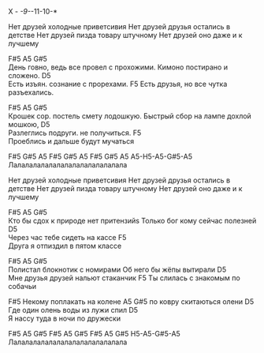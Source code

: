 
X - *-9-*-11-10-*

Нет друзей холодные приветсивия
Нет друзей друзья остались в детстве
Нет друзей пизда товару штучному
Нет друзей оно даже и к лучшему


F#5                             A5 G#5        
День говно, ведь все провел с прохожими.
Кимоно постирано и сложено.
D5              
Есть изъян. сознание с прорехами.
F5
Есть друзья, но все чутка разъехались.

F#5                             A5 G#5     
Крошек сор. постель смету лодошкую.
Быстрый сбор на лампе дохлой мошкою,
D5      
Разлеглись подруги. не получиться.
F5      
Проеблись и дальше будут мучаться 

F#5 G#5 A5   F#5 G#5 A5  F#5 G#5 A5  A5-H5-A5-G#5-A5
Лалалалалалалалалалалалалалала

Нет друзей холодные приветсивия
Нет друзей друзья остались в детстве
Нет друзей пизда товару штучному
Нет друзей оно даже и к лучшему


F#5                             A5 G#5   
Кто бы сдох к природе нет притензийs
Только бог кому сейчас полезней
D5      
Через час тебе сидеть на кассе
F5      
Друга я отпиздил в пятом классе


F#5                             A5 G#5     
Полистал блокнотик с номирами
Об него бы жёпы вытирали
D5      
Мне друзья друзей нальют стаканчик
F5
Ты слилась с знакомым по собачьи

F#5 
Некому поплакать на колене 
            A5    G#5
по ковру скитаються олени
D5    
Где один олень воды из лужи спил
D5   
Я нассу туда в ночи по дружески


F#5 A5 G#5   F#5 A5 G#5  F#5 A5 G#5  H5-A5-G#5-A5
Лалалалалалалалалалалалалалала